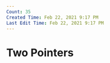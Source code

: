 ```yaml
---
Count: 35
Created Time: Feb 22, 2021 9:17 PM
Last Edit Time: Feb 22, 2021 9:17 PM
---
```

# Two Pointers